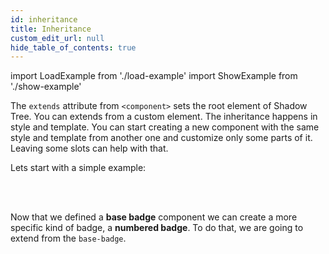 ```yaml
---
id: inheritance
title: Inheritance
custom_edit_url: null
hide_table_of_contents: true
---
```


import LoadExample from './load-example'
import ShowExample from './show-example'


The `extends` attribute from `<component>` sets the root element of Shadow Tree. You can extends from a custom element. The inheritance happens in style and template. You can start creating a new component
with the same style and template from another one and customize only some parts of it. Leaving some slots can help with that.

Lets start with a simple example:

<ShowExample file="base-badge.html" />

<LoadExample file="base-badge.html" />

<br/><br/>

Now that we defined a **base badge** component we can create a more specific kind of badge, a **numbered badge**. To do that, we are going to extend from the `base-badge`.

<ShowExample file="numbered-badge.html" />

<LoadExample file="numbered-badge.html" />
